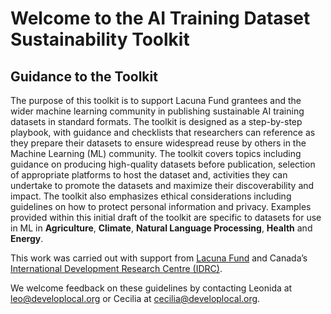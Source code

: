 # Welcome to the AI Training Dataset Sustainability Toolkit
## Guidance to the Toolkit

The purpose of this toolkit is to support Lacuna Fund grantees and the wider machine learning community in publishing sustainable AI training datasets in standard formats. The toolkit is designed as a step-by-step playbook, with guidance and checklists that researchers can reference as they prepare their datasets to ensure widespread reuse by others in the Machine Learning (ML) community.  The toolkit covers topics including guidance on producing high-quality datasets before publication, selection of appropriate platforms to host the dataset and, activities they can undertake to promote the datasets and maximize their discoverability and impact. The toolkit also  emphasizes ethical considerations including guidelines on how to protect personal information and privacy. Examples provided within this initial draft of the toolkit are specific to datasets for use in ML in **Agriculture**, **Climate**, **Natural Language Processing**, **Health** and **Energy**. 

This work was carried out with support from [Lacuna Fund](https://lacunafund.org/) and Canada’s [International Development Research Centre (IDRC)](https://idrc-crdi.ca/en).

We welcome feedback on these guidelines by contacting Leonida at [leo@developlocal.org](mailto:leo@developlocal.org)  or Cecilia at [cecilia@developlocal.org](mailto:cecilia@developlocal.org).

